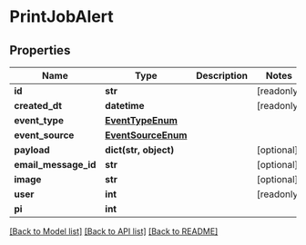 # PrintJobAlert


## Properties
Name | Type | Description | Notes
------------ | ------------- | ------------- | -------------
**id** | **str** |  | [readonly] 
**created_dt** | **datetime** |  | [readonly] 
**event_type** | [**EventTypeEnum**](EventTypeEnum.md) |  | 
**event_source** | [**EventSourceEnum**](EventSourceEnum.md) |  | 
**payload** | **dict(str, object)** |  | [optional] 
**email_message_id** | **str** |  | [optional] 
**image** | **str** |  | [optional] 
**user** | **int** |  | [readonly] 
**pi** | **int** |  | 

[[Back to Model list]](../README.md#documentation-for-models) [[Back to API list]](../README.md#documentation-for-api-endpoints) [[Back to README]](../README.md)


